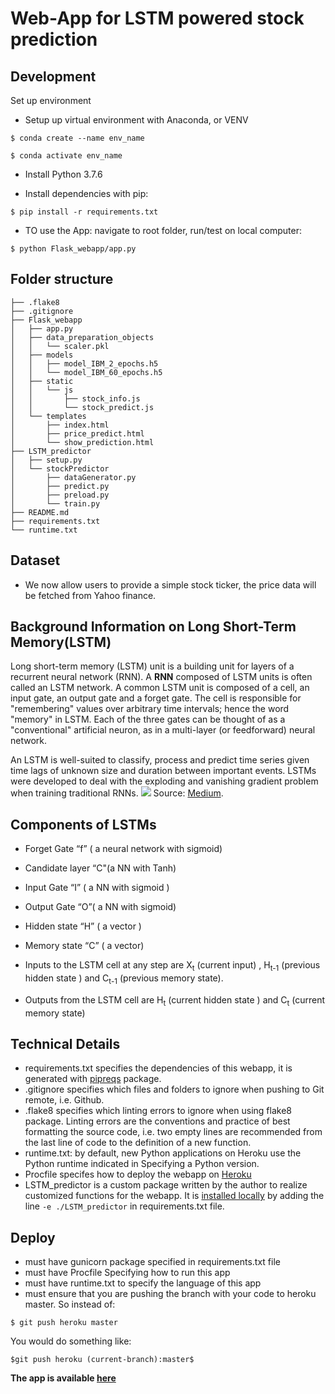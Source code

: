 # Web-App for LSTM powered stock prediction

## Development
Set up environment

* Setup up virtual environment with Anaconda, or VENV

>
    $ conda create --name env_name
>
    $ conda activate env_name

* Install Python 3.7.6

* Install dependencies with pip:

`$ pip install -r requirements.txt`

* TO use the App: navigate to root folder, run/test on local computer:

`$ python Flask_webapp/app.py`




## Folder structure
```
├── .flake8
├── .gitignore
├── Flask_webapp
│   ├── app.py
│   ├── data_preparation_objects
│   │   └── scaler.pkl
│   ├── models
│   │   ├── model_IBM_2_epochs.h5
│   │   └── model_IBM_60_epochs.h5
│   ├── static
│   │   └── js
│   │       ├── stock_info.js
│   │       └── stock_predict.js
│   └── templates
│       ├── index.html
│       ├── price_predict.html
│       └── show_prediction.html
├── LSTM_predictor
│   ├── setup.py
│   └── stockPredictor
│       ├── dataGenerator.py
│       ├── predict.py
│       ├── preload.py
│       └── train.py
├── README.md
├── requirements.txt
└── runtime.txt
```

## Dataset
* We now allow users to provide a simple stock ticker, the price data will be fetched from Yahoo finance.



## Background Information on Long Short-Term Memory(LSTM)
Long short-term memory (LSTM) unit is a building unit for layers of a recurrent neural network (RNN). A **RNN** composed of LSTM units is often called an LSTM network. A common LSTM unit is composed of a cell, an input gate, an output gate and a forget gate. The cell is responsible for "remembering" values over arbitrary time intervals; hence the word "memory" in LSTM. Each of the three gates can be thought of as a "conventional" artificial neuron, as in a multi-layer (or feedforward) neural network.

An LSTM is well-suited to classify, process and predict time series given time lags of unknown size and duration between important events. LSTMs were developed to deal with the exploding and vanishing gradient problem when training traditional RNNs.
<img src="https://cdn-images-1.medium.com/max/1600/0*LyfY3Mow9eCYlj7o.">
Source: [Medium](https://codeburst.io/generating-text-using-an-lstm-network-no-libraries-2dff88a3968). <br>


## Components of LSTMs
* Forget Gate “f” ( a neural network with sigmoid)
* Candidate layer “C"(a NN with Tanh)
* Input Gate “I” ( a NN with sigmoid )
* Output Gate “O”( a NN with sigmoid)
* Hidden state “H” ( a vector )
* Memory state “C” ( a vector)

* Inputs to the LSTM cell at any step are X<sub>t</sub> (current input) , H<sub>t-1</sub> (previous hidden state ) and C<sub>t-1</sub> (previous memory state).  
* Outputs from the LSTM cell are H<sub>t</sub> (current hidden state ) and C<sub>t</sub> (current memory state)

## Technical Details

* requirements.txt specifies the dependencies of this webapp, it is generated with [pipreqs](https://github.com/bndr/pipreqs) package.
* .gitignore specifies which files and folders to ignore when pushing to Git remote, i.e. Github.
* .flake8 specifies which linting errors to ignore when using flake8 package. Linting errors are the conventions and practice of best formatting the source code, i.e. two empty lines are recommended from the last line of code to the definition of a new function.
* runtime.txt: by default, new Python applications on Heroku use the Python runtime indicated in Specifying a Python version.
* Procfile specifes how to deploy the webapp on [Heroku](https://devcenter.heroku.com/articles/procfile)
* LSTM_predictor is a custom package written by the author to realize customized functions for the webapp. It is [installed locally](https://github.com/Ling-Jun/example-local-package) by adding the line `-e ./LSTM_predictor` in requirements.txt file.

## Deploy
* must have gunicorn package specified in requirements.txt file
* must have Procfile Specifying how to run this app
* must have runtime.txt to specify the language of this app
* must ensure that you are pushing the branch with your code to heroku master. So instead of:

`$ git push heroku master`

You would do something like:

`$git push heroku (current-branch):master$`

__The app is available [here](https://stockpred-zhou.herokuapp.com/)__
